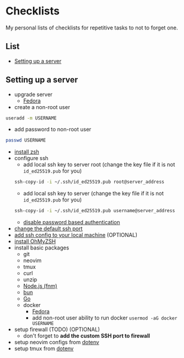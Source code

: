 # Checklists

My personal lists of checklists for repetitive tasks to not to forget one.

## List

- [Setting up a server](#setting-up-a-server)

## Setting up a server

- upgrade server
  - [Fedora](https://docs.fedoraproject.org/en-US/quick-docs/upgrading-fedora-offline/)
- create a non-root user

```bash
useradd -m USERNAME
```

- add password to non-root user

```bash
passwd USERNAME
```

- [install zsh](https://github.com/ohmyzsh/ohmyzsh/wiki/Installing-ZSH)
- configure ssh
  - add local ssh key to server root (change the key file if it is not `id_ed25519.pub` for you)
  ```bash
  ssh-copy-id -i ~/.ssh/id_ed25519.pub root@server_address
  ```
  - add local ssh key to server (change the key file if it is not `id_ed25519.pub` for you)
  ```bash
  ssh-copy-id -i ~/.ssh/id_ed25519.pub username@server_address
  ```
  - [disable password based authentication](https://linuxhandbook.com/ssh-disable-password-authentication/)
- [change the default ssh port](https://linuxize.com/post/how-to-change-ssh-port-in-linux/)
- [add ssh config to your local machine](https://linuxize.com/post/using-the-ssh-config-file/) (OPTIONAL)
- [install OhMyZSH](https://ohmyz.sh/#install)
- install basic packages
  - git
  - neovim
  - tmux
  - curl
  - unzip
  - [Node.js (fnm)](https://github.com/Schniz/fnm)
  - [bun](https://bun.sh/docs/installation#macos-and-linux)
  - [Go](https://go.dev/doc/install)
  - docker
    - [Fedora](https://developer.fedoraproject.org/tools/docker/docker-installation.html)
    - add non-root user ability to run docker `usermod -aG docker USERNAME`
- setup firewall (TODO) (OPTIONAL)
  - don't forget to **add the custom SSH port to firewall**
- setup neovim configs from [dotenv](https://github.com/aigic8/dotenv)
- setup tmux from [dotenv](https://github.com/aigic8/dotenv)
